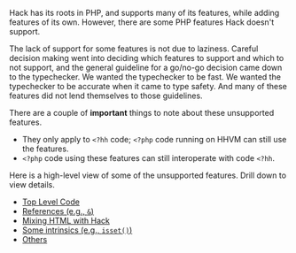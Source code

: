 Hack has its roots in PHP, and supports many of its features, while adding features of its own. However, there are some PHP features Hack doesn't support.

The lack of support for some features is not due to laziness. Careful decision making went into deciding which features to support and which to not support, and the general guideline for a go/no-go decision came down to the typechecker. We wanted the typechecker to be fast. We wanted the typechecker to be accurate when it came to type safety. And many of these features did not lend themselves to those guidelines.

There are a couple of **important** things to note about these unsupported features.

- They only apply to `<?hh` code; `<?php` code running on HHVM can still use the features.
- `<?php` code using these features can still interoperate with code `<?hh`.

Here is a high-level view of some of the unsupported features. Drill down to view details.

- [Top Level Code](02-top-level.md)
- [References (e.g., `&`)](03-references.md)
- [Mixing HTML with Hack](04-html.md)
- [Some intrinsics (e.g., `isset()`)](05-intrinsics.md)
- [Others](06-others.md)
